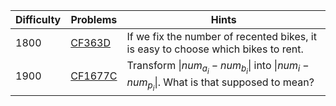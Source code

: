 | Difficulty | Problems | Hints |
| -------- | -------- | -------- |
| 1800 | [CF363D](https://codeforces.com/problemset/problem/363/D) | If we fix the number of recented bikes, it is easy to choose which bikes to rent. |
| 1900 | [CF1677C](https://codeforces.com/problemset/problem/1677/C) | Transform $\|num_{a_i}-num_{b_i}\|$ into $\|num_i-num_{p_i}\|$. What is that supposed to mean? | 